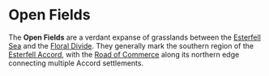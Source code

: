 # Open Fields

The **Open Fields** are a verdant expanse of grasslands between the [Esterfell Sea](esterfell-sea/esterfell-sea.md) and the [Floral Divide](floral-divide/floral-divide.md). They generally mark the southern region of the [Esterfell Accord](../../../societies/esterfell-accord/esterfell-accord.md), with the [Road of Commerce](../../../societies/esterfell-accord/road-of-commerce.md) along its northern edge connecting multiple Accord settlements.
